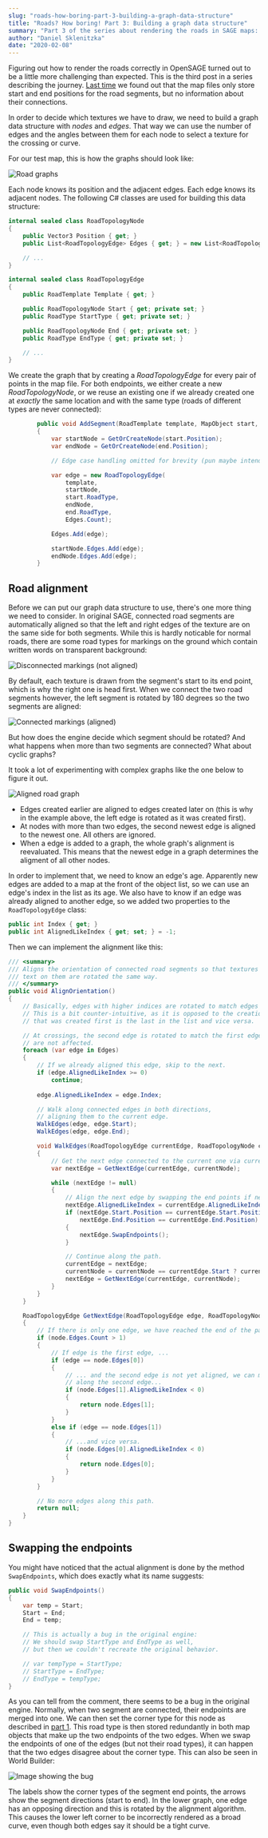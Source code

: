 ```yaml
---
slug: "roads-how-boring-part-3-building-a-graph-data-structure"
title: "Roads? How boring! Part 3: Building a graph data structure"
summary: "Part 3 of the series about rendering the roads in SAGE maps: Building a graph data structure"
author: "Daniel Sklenitzka"
date: "2020-02-08"
---
```


Figuring out how to render the roads correctly in OpenSAGE turned out to be a little more challenging than expected. This is the third post in a series describing the journey. [Last time](/blog/roads-how-boring-part-2-inspecting-the-map-file) we found out that the map files only store start and end positions for the road segments, but no information about their connections.

In order to decide which textures we have to draw, we need to build a graph data structure with _nodes_ and _edges_. That way we can use the number of edges and the angles between them for each node to select a texture for the crossing or curve.

For our test map, this is how the graphs should look like:

![Road graphs](./graphs.png)

Each node knows its position and the adjacent edges. Each edge knows its adjacent nodes. The following C# classes are used for building this data structure:

```csharp
internal sealed class RoadTopologyNode
{
    public Vector3 Position { get; }
    public List<RoadTopologyEdge> Edges { get; } = new List<RoadTopologyEdge>();

    // ...
}

internal sealed class RoadTopologyEdge
{
    public RoadTemplate Template { get; }

    public RoadTopologyNode Start { get; private set; }
    public RoadType StartType { get; private set; }

    public RoadTopologyNode End { get; private set; }
    public RoadType EndType { get; private set; }

    // ...
}
```

We create the graph that by creating a _RoadTopologyEdge_ for every pair of points in the map file. For both endpoints, we either create a new _RoadTopologyNode_, or we reuse an existing one if we already created one at *exactly* the same location and with the same type (roads of different types are never connected):

```csharp
        public void AddSegment(RoadTemplate template, MapObject start, MapObject end)
        {
            var startNode = GetOrCreateNode(start.Position);
            var endNode = GetOrCreateNode(end.Position);

            // Edge case handling omitted for brevity (pun maybe intended)

            var edge = new RoadTopologyEdge(
                template,
                startNode,
                start.RoadType,
                endNode,
                end.RoadType,
                Edges.Count);

            Edges.Add(edge);

            startNode.Edges.Add(edge);
            endNode.Edges.Add(edge);
        }
```

## Road alignment

Before we can put our graph data structure to use, there's one more thing we need to consider. In original SAGE, connected road segments are automatically aligned so that the left and right edges of the texture are on the same side for both segments. While this is hardly noticable for normal roads, there are some road types for markings on the ground which contain written words on transparent background:

![Disconnected markings (not aligned)](./not_aligned.png)

By default, each texture is drawn from the segment's start to its end point, which is why the right one is head first. When we connect the two road segments however, the left segment is rotated by 180 degrees so the two segments are aligned:

![Connected markings (aligned)](./not_aligned.png)

But how does the engine decide which segment should be rotated? And what happens when more than two segments are connected? What about cyclic graphs?

It took a lot of experimenting with complex graphs like the one below to figure it out.

![Aligned road graph](./aligned_graph.png)

* Edges created earlier are aligned to edges created later on (this is why in the example above, the left edge is rotated as it was created first).
* At nodes with more than two edges, the second newest edge is aligned to the newest one. All others are ignored.
* When a edge is added to a graph, the whole graph's alignment is reevaluated. This means that the newest edge in a graph determines the aligment of all other nodes.

In order to implement that, we need to know an edge's age. Apparently new edges are added to a map at the front of the object list, so we can use an edge's index in the list as its age. We also have to know if an edge was already aligned to another edge, so we added two properties to the `RoadTopologyEdge` class:

```csharp
public int Index { get; }
public int AlignedLikeIndex { get; set; } = -1;
```

Then we can implement the alignment like this:

```csharp
/// <summary>
/// Aligns the orientation of connected road segments so that textures with
/// text on them are rotated the same way.
/// </summary>
public void AlignOrientation()
{
    // Basically, edges with higher indices are rotated to match edges with lower indices.
    // This is a bit counter-intuitive, as it is opposed to the creation order (the edge
    // that was created first is the last in the list and vice versa.

    // At crossings, the second edge is rotated to match the first edge. All other edges
    // are not affected.
    foreach (var edge in Edges)
    {
        // If we already aligned this edge, skip to the next.
        if (edge.AlignedLikeIndex >= 0)
            continue;
        
        edge.AlignedLikeIndex = edge.Index;

        // Walk along connected edges in both directions,
        // aligning them to the current edge.
        WalkEdges(edge, edge.Start);
        WalkEdges(edge, edge.End);

        void WalkEdges(RoadTopologyEdge currentEdge, RoadTopologyNode currentNode)
        {
            // Get the next edge connected to the current one via currentNode.
            var nextEdge = GetNextEdge(currentEdge, currentNode);

            while (nextEdge != null)
            {
                // Align the next edge by swapping the end points if necessary.
                nextEdge.AlignedLikeIndex = currentEdge.AlignedLikeIndex;
                if (nextEdge.Start.Position == currentEdge.Start.Position ||
                    nextEdge.End.Position == currentEdge.End.Position)
                {
                    nextEdge.SwapEndpoints();
                }

                // Continue along the path.
                currentEdge = nextEdge;
                currentNode = currentNode == currentEdge.Start ? currentEdge.End : currentEdge.Start;
                nextEdge = GetNextEdge(currentEdge, currentNode);
            }
        }
    }

    RoadTopologyEdge GetNextEdge(RoadTopologyEdge edge, RoadTopologyNode node)
    {
        // If there is only one edge, we have reached the end of the path.
        if (node.Edges.Count > 1)
        {
            // If edge is the first edge, ...
            if (edge == node.Edges[0])
            {
                // ... and the second edge is not yet aligned, we can move
                // along the second edge...
                if (node.Edges[1].AlignedLikeIndex < 0)
                {
                    return node.Edges[1];
                }
            }
            else if (edge == node.Edges[1])
            {
                // ...and vice versa.
                if (node.Edges[0].AlignedLikeIndex < 0)
                {
                    return node.Edges[0];
                }
            }
        }

        // No more edges along this path.
        return null;
    }
}
```

## Swapping the endpoints

You might have noticed that the actual alignment is done by the method `SwapEndpoints`, which does exactly what its name suggests:

```csharp
public void SwapEndpoints()
{
    var temp = Start;
    Start = End;
    End = temp;

    // This is actually a bug in the original engine:
    // We should swap StartType and EndType as well,
    // but then we couldn't recreate the original behavior.

    // var tempType = StartType;
    // StartType = EndType;
    // EndType = tempType;
}
```

As you can tell from the comment, there seems to be a bug in the original engine. Normally, when two segment are connected, their endpoints are merged into one. We can then set the corner type for this node as described in [part 1](/blog/roads-how-boring-part-1-taking-stock). This road type is then stored redundantly in both map objects that make up the two endpoints of the two edges. When we swap the endpoints of one of the edges (but not their road types), it can happen that the two edges disagree about the corner type. This can also be seen in World Builder:

![Image showing the bug](./corner_type_bug.png)

The labels show the corner types of the segment end points, the arrows show the segment directions (start to end). In the lower graph, one edge has an opposing direction and this is rotated by the alignment algorithm. This causes the lower left corner to be incorrectly rendered as a broad curve, even though both edges say it should be a tight curve.